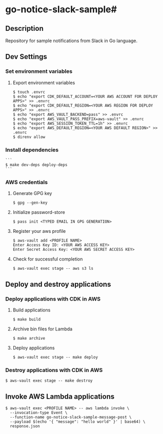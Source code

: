 # go-notice-slack-sample#

## Description

Repository for sample notifications from Slack in Go language.

## Dev Settings

### Set environment variables

1. Export environment variables
    ```
    $ touch .envrc
    $ echo "export CDK_DEFAULT_ACCOUNT=<YOUR AWS ACCOUNT FOR DEPLOY APPS>" >> .envrc
    $ echo "export CDK_DEFAULT_REGION=<YOUR AWS REGION FOR DEPLOY APPS>" >> .envrc
    $ echo "export AWS_VAULT_BACKEND=pass" >> .envrc
    $ echo "export AWS_VAULT_PASS_PREFIX=aws-vault" >> .envrc
    $ echo "export AWS_SESSION_TOKEN_TTL=1h" >> .envrc
    $ echo "export AWS_DEFAULT_REGION=<YOUR AWS DEFAULT REGION>" >> .envrc
    $ direnv allow
    ```

### Install dependencies

    ```
    $ make dev-deps deploy-deps
    ```

### AWS credentials

1. Generate GPG key
    ```
    $ gpg --gen-key
    ```
1. Initialize password-store
    ```
    $ pass init <TYPED EMAIL IN GPG GENERATION>
    ```
1. Register your aws profile
    ```
    $ aws-vault add <PROFILE NAME>
    Enter Access Key ID: <YOUR AWS ACCESS KEY>
    Enter Secret Access Key: <YOUR AWS SECRET ACCESS KEY>
    ```
1. Check for successful completion
    ```
    $ aws-vault exec stage -- aws s3 ls
    ```

## Deploy and destroy applications

### Deploy applications with CDK in AWS

1. Build applications
    ```
    $ make build
    ```
1. Archive bin files for Lambda
    ```
    $ make archive
    ```
1. Deploy applications
    ```
    $ aws-vault exec stage -- make deploy
    ```

### Destroy applications with CDK in AWS

```
$ aws-vault exec stage -- make destroy
```

## Invoke AWS Lambda applications

```
$ aws-vault exec <PROFILE NAME> -- aws lambda invoke \
  --invocation-type Event \
  --function-name go-notice-slack-sample-message-post \
  --payload $(echo '{ "message": "hello world" }' | base64) \
  response.json
```
